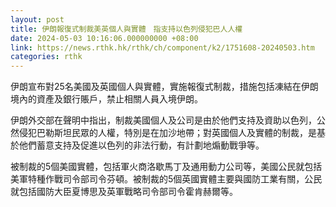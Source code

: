 ```yaml
---
layout: post
title: 伊朗報復式制裁美英個人與實體　指支持以色列侵犯巴人人權
date: 2024-05-03 10:16:06.000000000 +08:00
link: https://news.rthk.hk/rthk/ch/component/k2/1751608-20240503.htm
categories: rthk
---
```


伊朗宣布對25名美國及英國個人與實體，實施報復式制裁，措施包括凍結在伊朗境內的資產及銀行賬戶，禁止相關人員入境伊朗。

伊朗外交部在聲明中指出，制裁美國個人及公司是由於他們支持及資助以色列，公然侵犯巴勒斯坦民眾的人權，特別是在加沙地帶；對英國個人及實體的制裁，是基於他們蓄意支持及促進以色列的非法行動，有計劃地煽動戰爭等。

被制裁的5個美國實體，包括軍火商洛歇馬丁及通用動力公司等，美國公民就包括美軍特種作戰司令部司令芬頓。被制裁的5個英國實體主要與國防工業有關，公民就包括國防大臣夏博思及英軍戰略司令部司令霍肯赫爾等。
